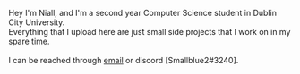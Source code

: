 Hey I'm Niall, and I'm a second year Computer Science student in Dublin City University.\
Everything that I upload here are just small side projects that I work on in my spare time.\
\
I can be reached through [email](mailto:niallcryan@live.ie?subject=[GitHub]%20Enquiry) or discord [Smallblue2#3240].
